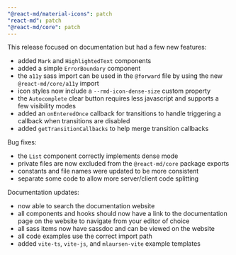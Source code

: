 ```yaml
---
"@react-md/material-icons": patch
"react-md": patch
"@react-md/core": patch
---
```


This release focused on documentation but had a few new features:

- added `Mark` and `HighlightedText` components
- added a simple `ErrorBoundary` component
- the `a11y` sass import can be used in the `@forward` file by using the new `@react-md/core/a11y` import
- icon styles now include a `--rmd-icon-dense-size` custom property
- the `Autocomplete` clear button requires less javascript and supports a few visibility modes
- added an `onEnteredOnce` callback for transitions to handle triggering a callback when transitions are disabled
- added `getTransitionCallbacks` to help merge transition callbacks

Bug fixes:

- the `List` component correctly implements dense mode
- private files are now excluded from the `@react-md/core` package exports
- constants and file names were updated to be more consistent
- separate some code to allow more server/client code splitting

Documentation updates:

- now able to search the documentation website
- all components and hooks should now have a link to the documentation page on the website to navigate from your editor of choice
- all sass items now have sassdoc and can be viewed on the website
- all code examples use the correct import path
- added `vite-ts`, `vite-js`, and `mlaursen-vite` example templates
